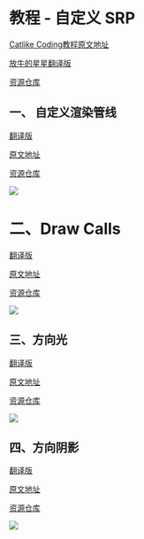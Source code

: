 # 教程 - 自定义 SRP

[Catlike Coding教程原文地址](https://catlikecoding.com/unity/tutorials/custom-srp/)

[放牛的星星翻译版](https://zhuanlan.zhihu.com/p/333275514)

[资源仓库](https://bitbucket.org/catlikecodingunitytutorials/)

## 一、 自定义渲染管线

[翻译版](https://zhuanlan.zhihu.com/p/334361243)

[原文地址](https://catlikecoding.com/unity/tutorials/custom-srp/custom-render-pipeline/)

[资源仓库](https://bitbucket.org/catlikecodingunitytutorials/custom-srp-01-custom-render-pipeline/src/master/)



![](https://catlikecoding.com/unity/tutorials/custom-srp/custom-render-pipeline/tutorial-image.jpg)



# 二、Draw Calls



[翻译版](https://zhuanlan.zhihu.com/p/334775155)

[原文地址](https://catlikecoding.com/unity/tutorials/custom-srp/draw-calls/)

[资源仓库](https://bitbucket.org/catlikecodingunitytutorials/custom-srp-02-draw-calls/src/master/)



![](https://catlikecoding.com/unity/tutorials/custom-srp/draw-calls/tutorial-image.jpg)



## 三、方向光



[翻译版](https://zhuanlan.zhihu.com/p/335664226)



[原文地址](https://catlikecoding.com/unity/tutorials/custom-srp/directional-lights/)



[资源仓库](https://bitbucket.org/catlikecodingunitytutorials/custom-srp-03-directional-lights/src)





![](https://catlikecoding.com/unity/tutorials/custom-srp/directional-lights/tutorial-image.jpg)



## 四、方向阴影



[翻译版](https://zhuanlan.zhihu.com/p/336865391)

[原文地址](https://catlikecoding.com/unity/tutorials/custom-srp/directional-shadows/)

[资源仓库](https://bitbucket.org/catlikecodingunitytutorials/custom-srp-04-directional-shadows/src/master/)



![](https://catlikecoding.com/unity/tutorials/custom-srp/directional-shadows/tutorial-image.jpg)